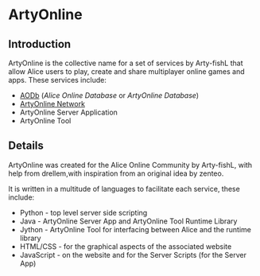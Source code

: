 # ArtyOnline #

## Introduction ##

ArtyOnline is the collective name for a set of services by Arty-fishL that allow Alice users to play, create and share multiplayer online games and apps. These services include:
  * [AODb](AODb.md) (_Alice Online Database_ or _ArtyOnline Database_)
  * [ArtyOnline Network](ArtyOnline_Network.md)
  * ArtyOnline Server Application
  * ArtyOnline Tool

## Details ##

ArtyOnline was created for the Alice Online Community by Arty-fishL, with help from drellem,with inspiration from an original idea by zenteo.

It is written in a multitude of languages to facilitate each service, these include:
  * Python - top level server side scripting
  * Java - ArtyOnline Server App and ArtyOnline Tool Runtime Library
  * Jython - ArtyOnline Tool for interfacing between Alice and the runtime library
  * HTML/CSS - for the graphical aspects of the associated website
  * JavaScript - on the website and for the Server Scripts (for the Server App)
